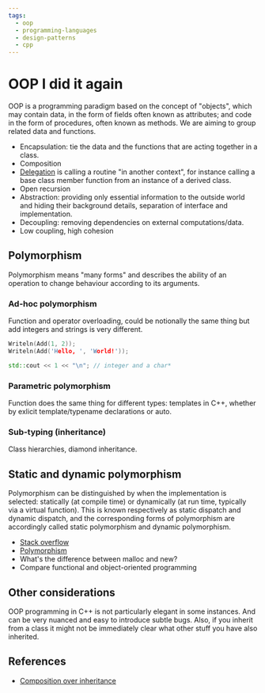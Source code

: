 ```yaml
---
tags:
  - oop
  - programming-languages
  - design-patterns
  - cpp
---
```


# OOP I did it again

OOP is a programming paradigm based on the concept of "objects", which may
contain data, in the form of fields often known as attributes; and code in the
form of procedures, often known as methods. We are aiming to group related data
and functions.

- Encapsulation: tie the data and the functions that are acting together in a class.
- Composition
- [Delegation](https://en.wikipedia.org/wiki/Delegation_(computing)) is calling a routine "in another context", for instance calling a base class member
function from an instance of a derived class.
- Open recursion
- Abstraction: providing only essential information to the outside world and hiding their background details, separation of interface and implementation.
- Decoupling: removing dependencies on external computations/data.
- Low coupling, high cohesion

## Polymorphism
Polymorphism means "many forms" and describes the ability of an operation to
change behaviour according to its arguments.

### Ad-hoc polymorphism
Function and operator overloading, could be notionally the same thing but add integers and strings is very different.

```cpp
Writeln(Add(1, 2));
Writeln(Add('Hello, ', 'World!'));

std::cout << 1 << "\n"; // integer and a char*
```

### Parametric polymorphism
Function does the same thing for different types: templates in C++, whether by exlicit template/typename declarations or auto.

### Sub-typing (inheritance)
Class hierarchies, diamond inheritance.

## Static and dynamic polymorphism
Polymorphism can be distinguished by when the implementation is selected:
statically (at compile time) or dynamically (at run time, typically via a
virtual function). This is known respectively as static dispatch and dynamic
dispatch, and the corresponding forms of polymorphism are accordingly called
static polymorphism and dynamic polymorphism.

- [Stack overflow](https://en.wikipedia.org/wiki/Stack_buffer_overflow)
- [Polymorphism](https://en.wikipedia.org/wiki/Polymorphism_(computer_science))
- What's the difference between malloc and new?
- Compare functional and object-oriented programming

## Other considerations
OOP programming in C++ is not particularly elegant in some instances. And can
be very nuanced and easy to introduce subtle bugs. Also, if you inherit from a
class it might not be immediately clear what other stuff you have also
inherited.

## References
- [Composition over inheritance](https://en.wikipedia.org/wiki/Composition_over_inheritance)

